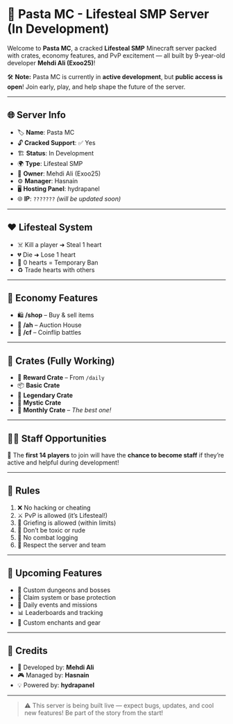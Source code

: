 # 🍝 Pasta MC - Lifesteal SMP Server (In Development)

Welcome to **Pasta MC**, a cracked **Lifesteal SMP** Minecraft server packed with crates, economy features, and PvP excitement — all built by 9-year-old developer **Mehdi Ali (Exoo25)**!

🛠️ **Note:** Pasta MC is currently in **active development**, but **public access is open**! Join early, play, and help shape the future of the server.

---

## 🌐 Server Info

- 🏷️ **Name**: Pasta MC
- 🔓 **Cracked Support**: ✅ Yes
- 🏗️ **Status**: In Development
- 🌍 **Type**: Lifesteal SMP
- 👑 **Owner**: Mehdi Ali (Exoo25)
- ⚙️ **Manager**: Hasnain
- 🖥️ **Hosting Panel**: hydrapanel
- 🌐 **IP**: `???????` *(will be updated soon)*

---

## ❤️ Lifesteal System

- ☠️ Kill a player ➜ Steal 1 heart
- 💔 Die ➜ Lose 1 heart
- 🚫 0 hearts = Temporary Ban
- ♻️ Trade hearts with others

---

## 💸 Economy Features

- 🛍️ **/shop** – Buy & sell items
- 🧾 **/ah** – Auction House
- 🎲 **/cf** – Coinflip battles

---

## 🎁 Crates (Fully Working)

- 🎁 **Reward Crate** – From `/daily`
- 📦 **Basic Crate**
- 🦄 **Legendary Crate**
- 🔮 **Mystic Crate**
- 📅 **Monthly Crate** – *The best one!*

---

## 🧑‍⚖️ Staff Opportunities

🚨 The **first 14 players** to join will have the **chance to become staff** if they’re active and helpful during development!

---

## 📜 Rules

1. ❌ No hacking or cheating
2. ⚔️ PvP is allowed (it’s Lifesteal!)
3. 🧨 Griefing is allowed (within limits)
4. 🙊 Don’t be toxic or rude
5. 🚪 No combat logging
6. 🎯 Respect the server and team

---

## 🧪 Upcoming Features

- 🏰 Custom dungeons and bosses
- 🧱 Claim system or base protection
- 🎉 Daily events and missions
- 📊 Leaderboards and tracking
- 🧙 Custom enchants and gear

---

## 🤝 Credits

- 🧠 Developed by: **Mehdi Ali**
- 🎮 Managed by: **Hasnain**
- 💡 Powered by: **hydrapanel**

---

> ⚠️ This server is being built live — expect bugs, updates, and cool new features! Be part of the story from the start!

